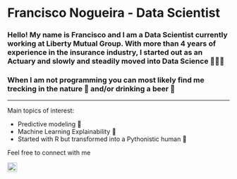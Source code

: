 # Francisco Nogueira - Data Scientist

### Hello! My name is Francisco and I am a Data Scientist currently working at Liberty Mutual Group. With more than 4 years of experience in the insurance industry, I started out as an Actuary and slowly and steadily moved into Data Science 👨🏼‍💻

### When I am not programming you can most likely find me trecking in the nature 🌳 and/or drinking a beer 🍺
***

Main topics of interest:
* Predictive modeling 🎯
* Machine Learning Explainability 🔑
* Started with R but transformed into a Pythonistic human 🐍

Feel free to connect with me

[<img align="left"  width="22px" src="https://www.flaticon.com/svg/static/icons/svg/174/174857.svg" />](https://www.linkedin.com/in/francisco-nogueira-51b2b933/)

